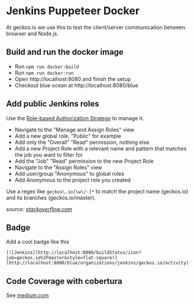 # Jenkins Puppeteer Docker

At geckos.io we use this to test the client/server communication between browser and Node.js.

## Build and run the docker image

- Run `npm run docker:build`
- Run `npm run docker:run`
- Open http://localhost:8080 and finish the setup
- Checkout blue ocean at http://localhost:8080/blue

## Add public Jenkins roles

Use the [Role-based Authorization Strategy](https://plugins.jenkins.io/role-strategy) to manage it.

- Navigate to the "Manage and Assign Roles" view
- Add a new global role, "Public" for example
- Add only the "Overall" "Read" permission, nothing else
- Add a new Project Role with a relevant name and pattern that matches the job you want to filter for
- Add the "Job" "Read" permission to the new Project Role
- Navigate to the "Assign Roles" view
- Add user/group "Anonymous" to global roles
- Add Anonymous to the project role you created

Use a regex like `geckos\.io[\w\/-]*` to match the project name (geckos.io) and its branches (geckos.io/master).

_source: [stackoverflow.com](https://stackoverflow.com/a/43815311)_

## Badge

Add a cool badge like this

```
[![Jenkins](http://localhost:8080/buildStatus/icon?job=geckos.io%2Fmaster&style=flat-square)](http://localhost:8080/blue/organizations/jenkins/geckos.io/activity)
```

## Code Coverage with cobertura

See [medium.com](https://medium.com/@elisegev/running-tests-and-creating-code-coverage-reports-for-react-nodejs-project-continuously-with-60312b6a2dd0)
